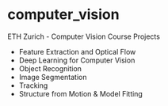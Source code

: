 # computer_vision
ETH Zurich  - Computer Vision Course Projects

* Feature Extraction and Optical Flow
* Deep Learning for Computer Vision
* Object Recognition
* Image Segmentation
* Tracking
* Structure from Motion & Model Fitting
